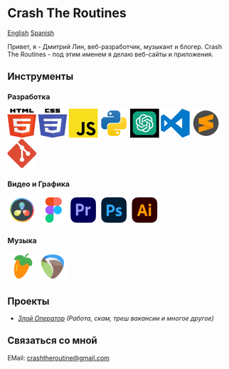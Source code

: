 # Crash The Routines

[English](README.md) [Spanish](README_ES.md)

Привет, я - Дмитрий Лин, веб-разработчик, музыкант и блогер.
Crash The Routines - под этим именем я делаю веб-сайты и приложения.

## Инструменты

### Разработка

<img src="../assets/svg/html5.svg" width="65" height="65"> <img src="../assets/svg/css3.svg" width="65" height="65"> <img src="../assets/svg/JS.svg" width="65" height="65"> <img src="../assets/svg/python.svg" width="65" height="65"> <img src="../assets/svg/chatgpt.svg" width="65" height="65" color="green">
<img src="../assets/svg/visual-studio-code-logo-svgrepo-com.svg" width="65" height="65"> <img src="../assets/svg/sublime-text-svgrepo-com.svg" width="65" height="65"> <img src="../assets/svg/git-icon-logo-svgrepo-com.svg" width="65" height="65">

<!-- <img src="../assets/svg/React.svg" width="65" height="65"> <img src="../assets/svg/typescript-logo-svgrepo-com.svg" width="65" height="65"> -->

### Видео и Графика

<img src="../assets/svg/davinci.svg" width="65" height="65"> <img src="../assets/svg/figma-svgrepo-com.svg" width="65" height="65"> <img src="../assets/svg/adobe-premiere-svgrepo-com.svg" width="65" height="65">
<img src="../assets/svg/adobe-photoshop-svgrepo-com.svg" width="65" height="65"> <img src="../assets/svg/adobe-illustrator-svgrepo-com.svg" width="65" height="65">

### Музыка

<img src="../assets/svg/flstudio.svg" width="65" height="65"> <img src="../assets/svg/reaper.svg" width="65" height="65">

## Проекты

- _[Злой Оператор](https://www.youtube.com/@ZloiOperator) (Работа, скам, треш вакансии и многое другое)_

## Связаться со мной

EMail: crashtheroutine@gmail.com
